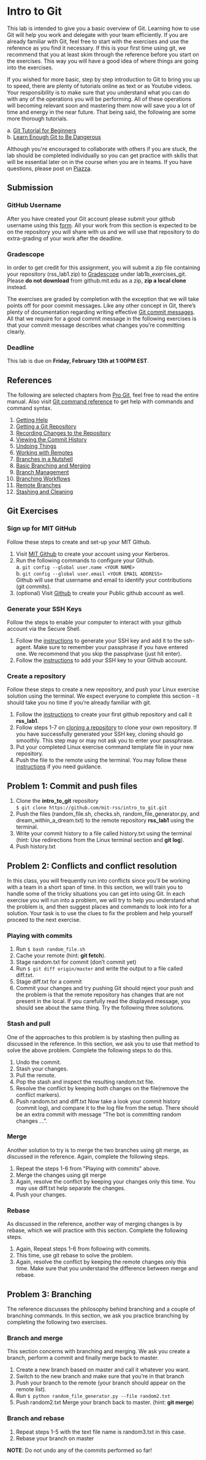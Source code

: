 # Intro to Git
This lab is intended to give you a basic overview of Git. Learning how to use Git will help you work and delegate with your team efficiently. If you are already familiar with Git, feel free to start with the exercises and use the reference as you find it necessary. If this is your first time using git, we recommend that you at least skim through the reference before you start on the exercises. This way you will have a good idea of where things are going into the exercises. 

If you wished for more basic, step by step introduction to Git to bring you up to speed, there are plenty of tutorials online as text or as Youtube videos. Your responsibility is to make sure that you understand what you can do with any of the operations you will be performing. All of these operations will becoming relevant soon and mastering them now will save you a lot of time and energy in the near future. That being said, the following are some more thorough tutorials. 

a. [Git Tutorial for Beginners](https://www.youtube.com/watch?v=HVsySz-h9r4)   
b. [Learn Enough Git to Be Dangerous](https://www.learnenough.com/git-tutorial/getting_started) 

Although you're encouraged to collaborate with others if you are stuck, the lab should be completed individually so you can get practice with skills that will be essential later on in the course when you are in teams. If you have questions, please post on [Piazza](https://piazza.com/class/jrql7urlkqn189).

## Submission
### GitHub Username
After you have created your Git account please submit your github username using this [form](https://docs.google.com/forms/d/e/1FAIpQLSfNhz_sMaXTcWf7MAVkSB5aAGbjC7KEX80mEAs62hnYrW2tZg/viewform?usp=sf_link). All your work from this section is expected to be on the repository you will share with us and we will use that repository to do extra-grading of your work after the deadline.
### Gradescope
In order to get credit for this assignment, you will submit a zip file containing your repository (rss_lab1.zip) to [Gradescope](https://gradescope.com/) under lab1b_exercises_git. Please **do not download** from github.mit.edu as a zip, **zip a local clone** instead. 

The exercises are graded by completion with the exception that we will take points off for poor commit messages. Like any other concept in Git, there’s plenty of documentation regarding writing effective [Git commit messages](https://api.coala.io/en/latest/Developers/Writing_Good_Commits.html). All that we require for a good commit message in the following exercises is that your commit message describes what changes you’re committing clearly.    
### Deadline  
This lab is due on **Friday, February 13th at 1:00PM EST**.

## References
The following are selected chapters from [Pro Git](https://git-scm.com/book/en/v2), feel free to read the entire manual. Also visit [Git command reference](https://git-scm.com/docs) to get help with commands and command syntax.
1. [Getting Help](https://git-scm.com/book/en/v2/Getting-Started-Getting-Help)
2. [Getting a Git Repository](https://git-scm.com/book/en/v2/Git-Basics-Getting-a-Git-Repository)
3. [Recording Changes to the Repository](https://git-scm.com/book/en/v2/Git-Basics-Recording-Changes-to-the-Repository)
4. [Viewing the Commit History](https://git-scm.com/book/en/v2/Git-Basics-Viewing-the-Commit-History) 
5. [Undoing Things](https://git-scm.com/book/en/v2/Git-Basics-Undoing-Things)
6. [Working with Remotes](https://git-scm.com/book/en/v2/Git-Basics-Working-with-Remotes)
7. [Branches in a Nutshell](https://git-scm.com/book/en/v2/Git-Branching-Branches-in-a-Nutshell) 
8. [Basic Branching and Merging](https://git-scm.com/book/en/v2/Git-Branching-Basic-Branching-and-Merging)
9. [Branch Management](https://git-scm.com/book/en/v2/Git-Branching-Branch-Management) 
10. [Branching Workflows](https://git-scm.com/book/en/v2/Git-Branching-Branching-Workflows)
11. [Remote Branches](https://git-scm.com/book/en/v2/Git-Branching-Remote-Branches)
12. [Stashing and Cleaning](https://git-scm.com/book/en/v2/Git-Tools-Stashing-and-Cleaning)

## Git Exercises
### Sign up for MIT GitHub
Follow these steps to create and set-up your MIT Github.
1. Visit [MIT Github](https://github.mit.edu/) to create your account using your Kerberos.
2. Run the following commands to configure your Github.  
	a. `git config --global user.name <YOUR NAME>`    
	b. `git config --global user.email <YOUR EMAIL ADDRESS>`    
   Github will use that username and email to identify your contributions (git commits).
3. (optional) Visit [Github](https://github.com/) to create your Public github account as well.

### Generate your SSH Keys
Follow the steps to enable your computer to interact with your github account via the Secure Shell. 
1. Follow the [instructions](https://help.github.com/articles/generating-a-new-ssh-key-and-adding-it-to-the-ssh-agent/) to generate your SSH key and add it to the ssh-agent. Make sure to remember your passphrase if you have entered one. We recommend that you skip the passphrase (just hit enter). 
2. Follow the [instructions](https://help.github.com/articles/adding-a-new-ssh-key-to-your-github-account/) to add your SSH key to your Github account.

### Create a repository 
Follow these steps to create a new repository, and push your Linux exercise solution using the terminal. We expect everyone to complete this section - it should take you no time if you’re already familiar with git. 
1. Follow the [instructions](https://help.github.com/articles/create-a-repo/) to create your first github repository and call it **rss_lab1**.  
2. Follow steps 1-7 on [cloning a repository](https://help.github.com/articles/cloning-a-repository/) to clone your own repository. If you have successfully generated your SSH key, cloning should go smoothly. This step may or may not ask you to enter your passphrase.
3. Put your completed Linux exercise command template file in your new repository. 
4. Push the file to the remote using the terminal. You may follow these [instructions](https://help.github.com/articles/adding-a-file-to-a-repository-using-the-command-line/#platform-linux) if you need guidance. 

## Problem 1: Commit and push files
1. Clone the **intro_to_git** repository     
`$ git clone https://github.com/mit-rss/intro_to_git.git`
2. Push the files (random_file.sh, checks.sh, random_file_generator.py, and dream_within_a_dream.txt) to the remote repository **rss_lab1** using the terminal.
3. Write your commit history to a file called history.txt using the terminal (hint: Use redirections from the Linux terminal section and **git log**).
4. Push history.txt

## Problem 2: Conflicts and conflict resolution 
In this class, you will frequently run into conflicts since you'll be working with a team in a short span of time. In this section, we will train you to handle some of the tricky situations you can get into using Git. In each exercise you will run into a problem, we will try to help you understand what the problem is, and then suggest places and commands to look into for a solution. Your task is to use the clues to fix the problem and help yourself proceed to the next exercise.

### Playing with commits
1. Run `$ bash random_file.sh`
2. Cache your remote (hint: **git fetch**).
3. Stage random.txt for commit (don’t commit yet) 
4. Run `$ git diff origin/master` and write the output to a file called diff.txt.
5. Stage diff.txt for a commit 
6. Commit your changes and try pushing 
Git should reject your push and the problem is that the remote repository has changes that are not present in the local. If you carefully read the displayed message, you should see about the same thing. Try the following three solutions.

### Stash and pull
One of the approaches to this problem is by stashing then pulling as discussed in the reference. In this section, we ask you to use that method to solve the above problem. Complete the following steps to do this.
1. Undo the commit.
2. Stash your changes. 
3. Pull the remote.
4. Pop the stash and inspect the resulting random.txt file.
5. Resolve the conflict by keeping both changes on the file(remove the conflict markers).
6. Push random.txt and diff.txt
Now take a look your commit history (commit log), and compare it to the log file from the setup. There should be an extra commit with message “The bot is committing random changes …”.

### Merge
Another solution to try is to merge the two branches using git merge, as discussed in the reference. Again, complete the following steps.
1. Repeat the steps 1-6 from "Playing with commits" above.
2. Merge the changes using git merge
3. Again, resolve the conflict by keeping your changes only this time. You may use diff.txt help separate the changes.  
4. Push your changes.

### Rebase
As discussed in the reference, another way of merging changes is by rebase, which we will practice with this section. Complete the following steps. 
1. Again, Repeat steps 1-6 from following with commits.
2. This time, use git rebase to solve the problem.
3. Again, resolve the conflict by keeping the remote changes only this time.
Make sure that you understand the difference between merge and rebase.

## Problem 3: Branching
The reference discusses the philosophy behind branching and a couple of branching commands. In this section, we ask you practice branching by completing the following two exercises. 

### Branch and merge
This section concerns with branching and merging. We ask you create a branch, perform a commit and finally merge back to master.
1. Create a new branch based on master and call it whatever you want.
2. Switch to the new branch and make sure that you’re in that branch
3. Push your branch to the remote (your branch should appear on the remote list).
4. Run `$ python random_file_generator.py --file random2.txt`
5. Push random2.txt 
Merge your branch back to master. (hint: **git merge**)

### Branch and rebase
1. Repeat steps 1-5 with the text file name is random3.txt in this case. 
2. Rebase your branch on master 

**NOTE**: Do not undo any of the commits performed so far!




